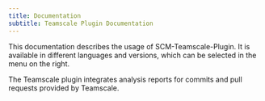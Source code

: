 ```yaml
---
title: Documentation
subtitle: Teamscale Plugin Documentation
---
```

This documentation describes the usage of SCM-Teamscale-Plugin. It is available in different languages and versions, which can be selected in the menu on the right.

The Teamscale plugin integrates analysis reports for commits and pull requests provided by Teamscale.
